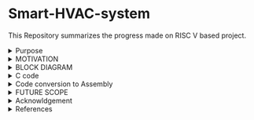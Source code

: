 # Smart-HVAC-system

This Repository summarizes the progress made on RISC V based project.

<details>
  <summary>
    Purpose
  </summary>
  Heating, Ventilation, and Air Conditioning (HVAC) systems are essential in various applications where maintaining optimal indoor environmental conditions is crucial for comfort, health, or process requirements. 

This Project focusses on smart HVAC systems that are installed in cars which will ensure a temperature and moisture control inside the vehicle using DHT11 temperature and moisture sensor. It is Effective as well as economically feasible. The output of the sensor will act as the input for RISC V which will be help us to roll off the window and Switch on the HVAC system even if the people are not around. These are useful when the car is either parked on outdoors during the day time or if there is humidity out. These are essential in various environments for several reasons:

**1. Comfort:**

Temperature Control: HVAC systems regulate indoor temperatures, ensuring occupants are comfortable regardless of external weather conditions.
Humidity Control: HVAC systems maintain optimal humidity levels, preventing discomfort caused by dry or excessively humid air.

**2. Health and Safety:**

Air Quality: HVAC systems filter and circulate air, removing pollutants, allergens, and contaminants. This is crucial for indoor air quality, especially in buildings with limited natural ventilation.
Disease Control: Proper ventilation and air exchange help reduce the spread of airborne diseases by diluting and exhausting contaminants.

**3. Energy Efficiency:**
Energy Conservation: HVAC systems are designed to be energy-efficient, reducing overall energy consumption in buildings.
Temperature Zoning: HVAC systems can be designed with zoning capabilities, allowing specific areas to be heated or cooled as needed, conserving energy in unoccupied spaces.

In summary, HVAC systems are essential for ensuring human comfort, health, safety, and the efficient operation of buildings and various industrial processes. They are designed to address a wide range of environmental and operational needs in diverse settings.
  
</details>

<details>
  <summary>
    MOTIVATION
  </summary>
  This Project focusses on creating a  smart HVAC system in cars. The development and integration of HVAC (Heating, Ventilation, and Air Conditioning) systems in cars are driven by several important factors, all aimed at enhancing the comfort, safety, and overall driving experience for passengers and drivers:

  **1. Passenger Comfort:**
  
 (a) Temperature Control: HVAC systems allow passengers to maintain a comfortable temperature inside the car, regardless of the weather conditions outside. This is especially important during extreme heat or cold.
(b) Humidity Control: Proper ventilation helps control humidity levels, preventing the feeling of stickiness and discomfort inside the vehicle.

**2. Driver Comfort and Safety:**

(a) Fog and Defrosting: HVAC systems are crucial for defrosting windows during cold weather. They also help prevent fogging, ensuring optimal visibility for the driver, which is essential for safe driving.
(b) Dehumidification: HVAC systems dehumidify the air, preventing the buildup of condensation inside the vehicle. This is especially important in preventing fogging on windows.
Occupant Focus: Comfortable passengers are less likely to distract the driver, contributing to overall road safety.

**3. Health and Well-being:**

Comfortable Journey: A comfortable temperature and clean air contribute to reduced stress during travel, enhancing the overall well-being of passengers.
Preventing Overheating: In hot weather, an efficient air conditioning system prevents passengers, especially children and the elderly, from overheating, which can be dangerous.

**4. Market Demand and Competitiveness:**

Consumer Expectations: Modern consumers expect a high level of comfort and convenience in their vehicles. HVAC systems have become a standard feature in most vehicles to meet these expectations.
Competitive Advantage: Car manufacturers compete based on the features and comfort they offer. A well-designed HVAC system adds value to the vehicle and can be a competitive advantage in the market.

**5. Vehicle Functionality:**

Demands of Modern Vehicles: Modern vehicles often come with electronic systems and gadgets that generate heat. Efficient HVAC systems help dissipate this heat, ensuring the proper functioning of these components.
Battery Cooling: In electric and hybrid vehicles, HVAC systems are used to cool batteries, ensuring they operate within the optimal temperature range.

**6. Regulatory Compliance:**

Emission Regulations: Regulations and standards often mandate the use of HVAC systems to control emissions and ensure efficient fuel consumption.
Safety Regulations: Proper defrosting and demisting are essential for compliance with safety regulations, ensuring visibility is not compromised.
In summary, the integration of HVAC systems in cars is driven by the need to provide comfort, safety, and well-being for passengers and drivers. Meeting consumer expectations, ensuring safety compliance, and staying competitive in the market are significant motivators for car manufacturers to invest in advanced and efficient HVAC technologies.

</details>
<details>
  <summary>
    BLOCK DIAGRAM
  </summary>
  
![WhatsApp Image 2023-10-10 at 19 18 57](https://github.com/Vartika-iiitb/Smart-HVAC-system/assets/140998716/5ea4909d-0650-4f72-9b06-aafc581a5e83)

</details>
<details>
  <summary>
    C code
  </summary>
	
  ```
  int main() {
    int temp_sensor;      // bit 0
    int car_window_motor;//bit 1 & 2
    int AC;//bit 3
    int mask;

    

    while (1) {
        
	asm volatile(
	    	"andi %0, x30, 1\n\t"
	    	:"=r"(temp_sensor)
	    	:
	    	:
	    	);
        if (temp_sensor == 1 && AC==0) { // temperature more than threshold, Roll off the windows and turn on AC
            //motor=2 makes roll up windows
            car_window_motor=2;//10 is one direction
            
            mask = 0xFFFFFFF9;
            asm volatile(
	    "and x30, x30, %1\n\t"
	    "or x30, x30, %0\n\t"
	    :
	    :"r"(car_window_motor),"r"(mask)
	    :"x30"
	    );
            
            
            //on AC
            AC=1;
            mask = 0xFFFFFFF7;
            asm volatile(
	    "and x30, x30, %1\n\t"
	    "or x30, x30, %0\n\t"
	    :
	    :"r"(AC),"r"(mask)
	    :"x30"
	    );
        }
        else if (temp_sensor == 0 && AC==1)
        { // temperature less than threshold roll down windows & AC is off
           
              //motor=1 makes roll down windows
            car_window_motor=1;//01 is opposite direction
            
            mask = 0xFFFFFFF9;
            asm volatile(
	    "and x30, x30, %1\n\t"
	    "or x30, x30, %0\n\t"
	    :
	    :"r"(car_window_motor),"r"(mask)
	    :"x30"
	    );
            
            
            //on AC
            AC=0;
            mask = 0xFFFFFFF7;
            asm volatile(
	    "and x30, x30, %1\n\t"
	    "or x30, x30, %0\n\t"
	    :
	    :"r"(AC),"r"(mask)
	    :"x30"
	    );
        }

       
    }

    return 0;
}
```

</details>

<details>

  <summary>
    Code conversion to Assembly
  </summary>

```
  c.out:     file format elf32-littleriscv


Disassembly of section .text:

00010054 <main>:
   10054:	fe010113          	addi	sp,sp,-32
   10058:	00812e23          	sw	s0,28(sp)
   1005c:	02010413          	addi	s0,sp,32
   10060:	001f7793          	andi	a5,t5,1
   10064:	fef42423          	sw	a5,-24(s0)
   10068:	fe842703          	lw	a4,-24(s0)
   1006c:	00100793          	li	a5,1
   10070:	04f71863          	bne	a4,a5,100c0 <main+0x6c>
   10074:	fec42783          	lw	a5,-20(s0)
   10078:	04079463          	bnez	a5,100c0 <main+0x6c>
   1007c:	00200793          	li	a5,2
   10080:	fef42223          	sw	a5,-28(s0)
   10084:	ff900793          	li	a5,-7
   10088:	fef42023          	sw	a5,-32(s0)
   1008c:	fe442783          	lw	a5,-28(s0)
   10090:	fe042703          	lw	a4,-32(s0)
   10094:	00ef7f33          	and	t5,t5,a4
   10098:	00ff6f33          	or	t5,t5,a5
   1009c:	00100793          	li	a5,1
   100a0:	fef42623          	sw	a5,-20(s0)
   100a4:	ff700793          	li	a5,-9
   100a8:	fef42023          	sw	a5,-32(s0)
   100ac:	fec42783          	lw	a5,-20(s0)
   100b0:	fe042703          	lw	a4,-32(s0)
   100b4:	00ef7f33          	and	t5,t5,a4
   100b8:	00ff6f33          	or	t5,t5,a5
   100bc:	0540006f          	j	10110 <main+0xbc>
   100c0:	fe842783          	lw	a5,-24(s0)
   100c4:	f8079ee3          	bnez	a5,10060 <main+0xc>
   100c8:	fec42703          	lw	a4,-20(s0)
   100cc:	00100793          	li	a5,1
   100d0:	f8f718e3          	bne	a4,a5,10060 <main+0xc>
   100d4:	00100793          	li	a5,1
   100d8:	fef42223          	sw	a5,-28(s0)
   100dc:	ff900793          	li	a5,-7
   100e0:	fef42023          	sw	a5,-32(s0)
   100e4:	fe442783          	lw	a5,-28(s0)
   100e8:	fe042703          	lw	a4,-32(s0)
   100ec:	00ef7f33          	and	t5,t5,a4
   100f0:	00ff6f33          	or	t5,t5,a5
   100f4:	fe042623          	sw	zero,-20(s0)
   100f8:	ff700793          	li	a5,-9
   100fc:	fef42023          	sw	a5,-32(s0)
   10100:	fec42783          	lw	a5,-20(s0)
   10104:	fe042703          	lw	a4,-32(s0)
   10108:	00ef7f33          	and	t5,t5,a4
   1010c:	00ff6f33          	or	t5,t5,a5
   10110:	f51ff06f          	j	10060 <main+0xc>
   
   ```


```
Number of different instructions: 10
List of unique instructions:
j
or
addi
bne
lw
sw
and
andi
li
bnez


```
The compiled output of the C program has been shown below.

![tbovartika](https://github.com/Vartika-iiitb/Smart-HVAC-system/assets/140998716/792b1945-8da1-4bab-8915-3f00e0041b04)

</details>


<details>
  <summary>
    FUTURE SCOPE
  </summary>
  
 * To develop a user-friendly interface accessible via a mobile app, web dashboard or both.
 * It include features like real time temperature monitoring, Scheduling and remote control.
 * Implement Machine Learning algorithms
 
</details>

<details>
<summary>
Acknowldgement
</summary>

* I would sincerely like to thank Mr. Kunal Ghosh, Co founder of VLSI System Design Corp. Pvt. Ltd. for his consistent support and guidance throughout this task.
* Bhargav, Colleague at IIITB
</details>

<details>
<summary>
References
</summary>
	
 * https://github.com/SakethGajawada/RISCV-GNU
 * https://github.com/kunalg123
 * https://www.vsdiat.com/
</details>



